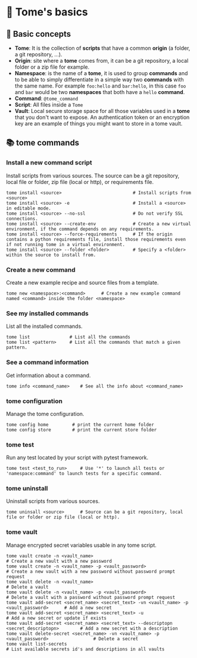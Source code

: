 # 📖 Tome's basics

## 📝 Basic concepts

- **Tome**: It is the collection of **scripts** that have a common **origin** (a folder, a git repository, ...).
- **Origin**: site where a **tome** comes from, it can be a git repository, a local folder or a zip file for example.
- **Namespace**: is the name of a **tome**, it is used to group **commands** and to be able to simply differentiate in a simple way two **commands** with the same name. For example `foo:hello` and `bar:hello`, in this case `foo` and `bar` would be two **namespaces** that both have a `hello` **command**.
- **Command**: `@tome_command`
- **Script**: All files inside a `Tome`
- **Vault**: Local secure storage space for all those variables used in a **tome** that you don't want to expose. An authentication token or an encryption key are an example of things you might want to store in a tome vault.

## 📚 tome commands

### Install a new command script

Install scripts from various sources. The source can be a git repository, local file or folder, zip file (local or http), or requirements file.

    tome install <source>                           # Install scripts from <source>
    tome install <source> -e                        # Install a <source> in editable mode.
    tome install <source> --no-ssl                  # Do not verify SSL connections.
    tome install <source> --create-env              # Create a new virtual environment, if the command depends on any requirements.
    tome install <source> --force-requirements      # If the origin contains a python requirements file, install those requirements even if not running tome in a virtual environment.
    tome install <source> --folder <folder>         # Specify a <folder> within the source to install from.

### Create a new command

Create a new example recipe and source files from a template.

    tome new <namespace>:<command>      # Create a new example command named <command> inside the folder <namespace>

### See my installed commands

List all the installed commands.

    tome list               # List all the commands
    tome list <pattern>     # List all the commands that match a given pattern.

### See a command information

Get information about a command.

    tome info <command_name>    # See all the info about <command_name>

### tome configuration

Manage the tome configuration.

    tome config home         # print the current home folder
    tome config store        # print the current store folder

### tome test          

Run any test located by your script with pytest framework.

    tome test <test_to_run>     # Use '*' to launch all tests or 'namespace:command' to launch tests for a specific command.

### tome uninstall

Uninstall scripts from various sources.

    tome uninsall <source>      # Source can be a git repository, local file or folder or zip file (local or http).

### tome vault      

Manage encrypted secret variables usable in any tome script.

    tome vault create -n <vault_name>                                                           # Create a new vault with a new password
    tome vault create -n <vault_name> -p <vault_password>                                       # Create a new vault with a new password without password prompt request
    tome vault delete -n <vault_name>                                                           # Delete a vault
    tome vault delete -n <vault_name> -p <vault_password>                                       # Delete a vault with a password without password prompt request
    tome vault add-secret <secret_name> <secret_text> -vn <vault_name> -p <vault_password>      # Add a new secret 
    tome vault add-secret <secret_name> <secret_text> -u                                        # Add a new secret or update if exists
    tome vault add-secret <secret_name> <secret_text> --descriptopn <secret_descriptopn>        # Add a new secret with a description
    tome vault delete-secret <secret_name> -vn <vault_name> -p <vault_password>                 # Delete a secret
    tome vault list-secrets                                                                     # List available secrets id's and descriptions in all vaults